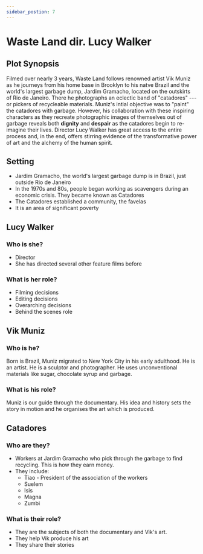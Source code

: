 ```yaml
---
sidebar_postion: 7
---
```



# Waste Land dir. Lucy Walker

## Plot Synopsis

Filmed over nearly 3 years, Waste Land follows renowned artist Vik Muniz as he journeys from his home base in Brooklyn to his natve Brazil and the world's largest garbage dump, Jardim Gramacho, located on the outskirts of Rio de Janeiro. There  he photographs an eclectic band of "catadores" --- or pickers of recycleable materials. Muniz's intial objective was to "paint" the catadores with garbage. However, his collaboration with these inspiring characters as they recreate photographic images of themselves out of garbage reveals both **dignity** and **despair** as the catadores begin to re-imagine their lives. Director Lucy Walker has great access to the entire process and, in the end, offers stirring evidence of the transformative power of art and the alchemy of the human spirit.


## Setting

- Jardim Gramacho, the world's largest garbage dump is in Brazil, just outside Rio de Janeiro
- In the 1970s and 80s, people began working as scavengers during an economic crisis. They became known as Catadores
- The Catadores established a community, the favelas
- It is an area of significant poverty

## Lucy Walker

### Who is she?

- Director
- She has directed several other feature films before

### What is her role?

- Filming decisions
- Editing decisions
- Overarching decisions
- Behind the scenes role

## Vik Muniz

### Who is he?

Born is Brazil, Muniz migrated to New York City in his early adulthood. He is an artist. He is a sculptor and photographer. He uses unconventional materials like sugar, chocolate syrup and garbage.

### What is his role?

Muniz is our guide through the documentary. His idea and history sets the story in motion and he organises the art which is produced.

## Catadores

### Who are they?

- Workers at Jardim Gramacho who pick through the garbage to find recycling. This is how they earn money.
- They include:
    - Tiao - President of the association of the workers
    - Suelem
    - Isis
    - Magna
    - Zumbi

### What is their role?

- They are the subjects of both the documentary and Vik's art.
- They help Vik produce his art
- They share their stories



